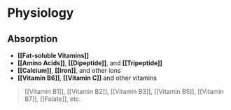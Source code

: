 # Physiology
## Absorption
- **[[Fat-soluble Vitamins]]**
- **[[Amino Acids]]**, **[[Dipeptide]]**, and **[[Tripeptide]]**
- **[[Calcium]]**, **[[Iron]]**, and other ions 
- **[[Vitamin B6]]**, **[[Vitamin C]]** and other vitamins
> [[Vitamin B1]], [[Vitamin B2]], [[Vitamin B3]], [[Vitamin B5]], [[Vitamin B7]], [[Folate]], etc.

